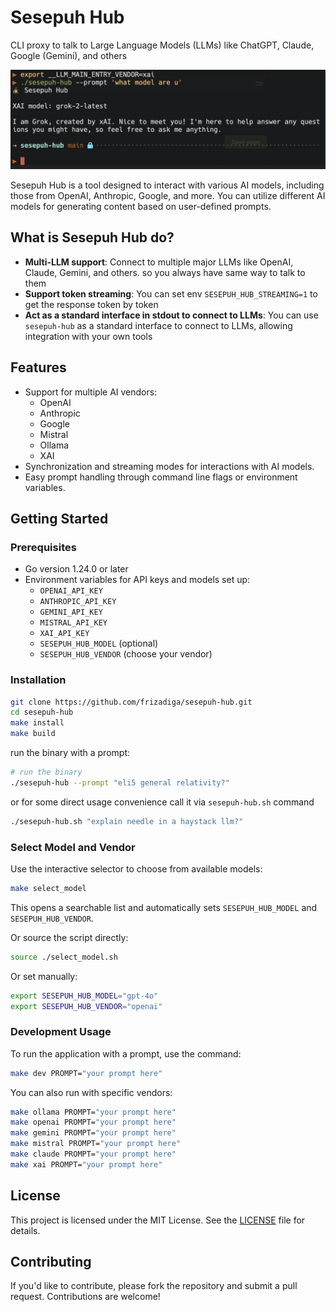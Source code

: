 # Sesepuh Hub
CLI proxy to talk to Large Language Models (LLMs) like ChatGPT, Claude, Google (Gemini), and others

![screenshot](./.assets/0.png)

Sesepuh Hub is a tool designed to interact with various AI models, including those from OpenAI, Anthropic, Google, and more. You can utilize different AI models for generating content based on user-defined prompts.

## What is Sesepuh Hub do?
- **Multi-LLM support**: Connect to multiple major LLMs like OpenAI, Claude, Gemini, and others. so you always have same way to talk to them
- **Support token streaming**: You can set env `SESEPUH_HUB_STREAMING=1` to get the response token by token
- **Act as a standard interface in stdout to connect to LLMs**: You can use `sesepuh-hub` as a standard interface to connect to LLMs, allowing integration with your own tools

## Features
- Support for multiple AI vendors:
  - OpenAI
  - Anthropic
  - Google
  - Mistral
  - Ollama
  - XAI
- Synchronization and streaming modes for interactions with AI models.
- Easy prompt handling through command line flags or environment variables.

## Getting Started

### Prerequisites
- Go version 1.24.0 or later
- Environment variables for API keys and models set up:
  - `OPENAI_API_KEY`
  - `ANTHROPIC_API_KEY`
  - `GEMINI_API_KEY`
  - `MISTRAL_API_KEY`
  - `XAI_API_KEY`
  - `SESEPUH_HUB_MODEL` (optional)
  - `SESEPUH_HUB_VENDOR` (choose your vendor)

### Installation
```bash
git clone https://github.com/frizadiga/sesepuh-hub.git
cd sesepuh-hub
make install
make build
```

run the binary with a prompt:
```bash
# run the binary
./sesepuh-hub --prompt "eli5 general relativity?"
```

or for some direct usage convenience call it via `sesepuh-hub.sh` command
```bash
./sesepuh-hub.sh "explain needle in a haystack llm?"
```

### Select Model and Vendor
Use the interactive selector to choose from available models:

```bash
make select_model
```

This opens a searchable list and automatically sets `SESEPUH_HUB_MODEL` and `SESEPUH_HUB_VENDOR`.

Or source the script directly:
```bash
source ./select_model.sh
```

Or set manually:
```bash
export SESEPUH_HUB_MODEL="gpt-4o"
export SESEPUH_HUB_VENDOR="openai"
```

### Development Usage
To run the application with a prompt, use the command:

```bash
make dev PROMPT="your prompt here"
```

You can also run with specific vendors:
```bash
make ollama PROMPT="your prompt here"
make openai PROMPT="your prompt here"
make gemini PROMPT="your prompt here"
make mistral PROMPT="your prompt here"
make claude PROMPT="your prompt here"
make xai PROMPT="your prompt here"
```

## License
This project is licensed under the MIT License. See the [LICENSE](LICENSE) file for details.

## Contributing
If you'd like to contribute, please fork the repository and submit a pull request. Contributions are welcome!

